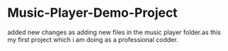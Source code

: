 # Music-Player-Demo-Project

added new changes as adding new files in the music player folder.as this my first project which i am doing as a professional codder.